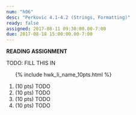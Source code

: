 ```yaml
---
num: "h06"
desc: "Perkovic 4.1-4.2 (Strings, Formatting)"
ready: false
assigned: 2017-08-11 09:30:00.00-7:00
due: 2017-08-18 15:00:00.00-7:00
---
```


<b>READING ASSIGNMENT</b>

TODO: FILL THIS IN

<ol>

{% include hwk_li_name_10pts.html %}

<li> (10 pts) TODO </li>

<li> (10 pts) TODO
<div class="pagebreak">
</div>
</li>

<li> (10 pts) TODO </li>

<li> (10 pts) TODO </li>

</ol>

